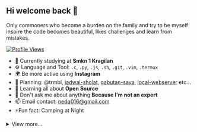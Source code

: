 ## Hi welcome back 👋
Only commoners who become a burden on the family and try to be myself inspire the code becomes beautiful, likes challenges and learn from mistakes.

[![Profile Views](https://komarev.com/ghpvc/?username=alantrumbull&color=green&style=flat)](https://github.com/alantrumbull)

- 🏫 Currently studying at **Smkn 1 Kragilan**
- ⚙️ Language and Tool: `.c`, `.py`, `.js`, `.sh`, `.git`, `.vim`, `.termux`
- 🌍 Be more active using **Instagram**
- 💅 Planning: @trmbl, [jadwal-sholat](https://github.com/alantrumbull/jadwal-sholat), [gabutan-saya](https://github.com/alantrumbull/gabutan-saya), [local-webserver](https://github.com/alantrumbull/local-webserver) etc...
- 🌱 Learning all about **Open Source**
- 💬 Don't ask me about anything **Because I'm not an expert**
- 📫 Email contact: [nedq016@gmail.com](mailto:nedq016@gmail.com)
- ⚡️Fun fact: Camping at Night

<details>
    <summary>View more...</summary>
    <br>
    <p>Support me on Trakteer ❤️</p>
    <img src="https://github.com/alantrumbull/alantrumbull/blob/main/others/id.jpg?raw=true" alt="Support me on Trakteer" width="100px" height="100px"/>
    <br>
    <br>
    <details>
        <summary><b>Only me</b></summary>
        <br>
        <img src="https://github.com/alantrumbull/alantrumbull/blob/main/others/me.jpg?raw=true" alt="Only me" width="100px" height="380px"/>
    </details>
</details>
